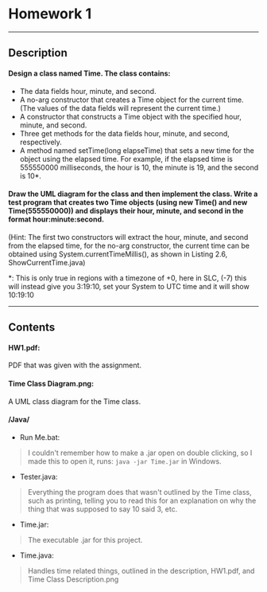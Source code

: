# Homework 1
---
## Description
#### Design a class named Time. The class contains:
- The data fields hour, minute, and second.
- A no-arg constructor that creates a Time object for the current time. (The values of the data fields will represent the current time.)
- A constructor that constructs a Time object with the specified hour, minute, and second.
- Three get methods for the data fields hour, minute, and second, respectively.
- A method named setTime(long elapseTime) that sets a new time for the object using the elapsed time. For example, if the elapsed time is 555550000 milliseconds, the hour is 10, the minute is 19, and the second is 10*.


#### Draw the UML diagram for the class and then implement the class. Write a test program that creates two Time objects (using new Time() and new Time(555550000)) and displays their hour, minute, and second in the format hour:minute:second.

(Hint: The first two constructors will extract the hour, minute, and second from the elapsed time, for the no-arg constructor, the current time can be obtained using System.currentTimeMillis(), as shown in Listing 2.6, ShowCurrentTime.java)

*: This is only true in regions with a timezone of +0, here in SLC, (-7) this will instead give you 3:19:10, set your System to UTC time and it will show 10:19:10

---

## Contents


#### HW1.pdf:
PDF that was given with the assignment.
#### Time Class Diagram.png:
A UML class diagram for the Time class.


#### /Java/
- Run Me.bat:
 > I couldn't remember how to make a .jar open on double clicking, so I made this to open it, runs:
 ` java -jar Time.jar ` in Windows.
- Tester.java:
> Everything the program does that wasn't outlined by the Time class, such as printing, telling you to read this for an explanation on why the thing that was supposed to say 10 said 3, etc.
 - Time.jar:
 > The executable .jar for this project.
- Time.java:
> Handles time related things, outlined in the description, HW1.pdf, and Time Class Description.png

